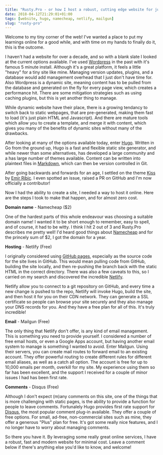 ```yaml
---
title: "Rusty.Pro - or how I host a robust, cutting edge website for just $2"
date: 2018-04-12T21:29:01+01:00
tags: [website, hugo, namecheap, netlify, mailgun]
slug: "rusty-pro"
---
```


Welcome to my tiny corner of the web! I've wanted a place to put my learnings online for a good while, and with time on my hands to finally do it, this is the outcome. <!--more-->

I haven't had a website for over a decade, and so with a blank slate I looked at the current options available. I've used [Wordpress](https://wordpress.org) in the past with it's famous 5 minute install. Although it's a great platform, it feels a little "heavy" for a tiny site like mine. Managing version updates, plugins, and a database would add management overhead that I just don't have time for. Also Wordpress is a dynamic site, meaning content has to be pulled from the database and generated on the fly for every page view, which creates a performance hit. There are some mitigation strategies such as using caching plugins, but this is yet another thing to manage.

While dynamic website have their place, there is a growing tendancy to switch back to static webpages, that are pre-generated, making them fast to load (it's just plain HTML and Javascript). And there are mature tools which allow you to create a template, and merge it with content, which gives you many of the benefits of dynamic sites without many of the drawbacks.

After looking at many of the options available today, enter [Hugo](https://gohugo.io). Written in Go from the ground up, Hugo is a fast and flexible static site generator, and while newer than some alternatives, has developed a large community and a has large number of themes available. Content can be written into plaintext files in [Markdown](https://en.wikipedia.org/wiki/Markdown), which can then be version controlled in Git.

After going backwards and forwards for an age, I settled on the theme [Kiss](https://github.com/ribice/kiss/) by [Emir Ribic](https://www.ribice.ba/). I even spotted an issue, raised a PR on GitHub and I'm now officially a contributor!

Now I had the ability to create a site, I needed a way to host it online. Here are the steps I took to make that happen, and for almost zero cost.

**Domain name** - Namecheap ($2)

One of the hardest parts of this whole endeavour was choosing a suitable domain name! I wanted it to be short enough to remember, easy to spell, and of course, it had to be witty. I think I hit 2 out of 3 and Rusty.Pro describes me pretty well! I'd heard good things about [Namecheap](https://www.namecheap.com/) and for the princely sum of $2, I got the domain for a year.

**Hosting** - Netlify (Free)

I originally considered using [GitHub pages](https://pages.github.com/), especially as the source code for the site lives in GitHub. This would mean pulling code from GitHub, building the site locally, and then re-pushing the branch back with the static HTML in the correct directory. There was also a few caveats to this, so I carried on my search and discovered the incredible [Netlify](https://netlify.com).

Netlify allow you to connect to a git repository on GitHub, and every time a new change is pushed to the repo, Netlify will invoke Hugo, build the site, and then host it for you on their CDN network. They can generate a SSL certificate so people can browse your site securely and they also manage your DNS records for you. And they have a free plan for all of this. It's truly incredible!

**Email** - Mailgun (Free)

The only thing that Netlify don't offer, is any kind of email management. This is something you need to provide yourself. I considered a number of free email hosts, or even a Google Apps account, but having another email system to manage is something I wanted to avoid. Enter Mailgun. Using their servers, you can create mail routes to forward email to an existing account. They offer powerful routing to create different rules for different email aliases, as well as a catch all option. The account is free for up to 10,000 emails per month, overkill for my site. My experience using them so far has been excellent, and the support I received for a couple of minor issues I had has been first rate.

**Comments** - Disqus (Free)

Although I don't expect (m)any comments on this site, one of the things that is more challenging with static pages, is the ability to provide a function for people to leave comments. Fortunalely Hugo provides first rate support for [Disqus](https://disqus.com/), the most popular comment plug-in available. They offer a couple of free options. For small, ad-free, non-commercial sites such as mine, they offer a generous "Plus" plan for free. It's got some really nice features, and I no longer have to worry about managing comments.

So there you have it. By leveraging some really great online services, I have a robust, fast and modern website for minimal cost. Leave a comment below if there's anything else you'd like to know, and welcome!
